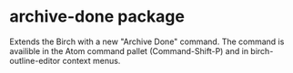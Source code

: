# archive-done package

Extends the Birch with a new "Archive Done" command. The command is availible
in the Atom command pallet (Command-Shift-P) and in birch-outline-editor
context menus.